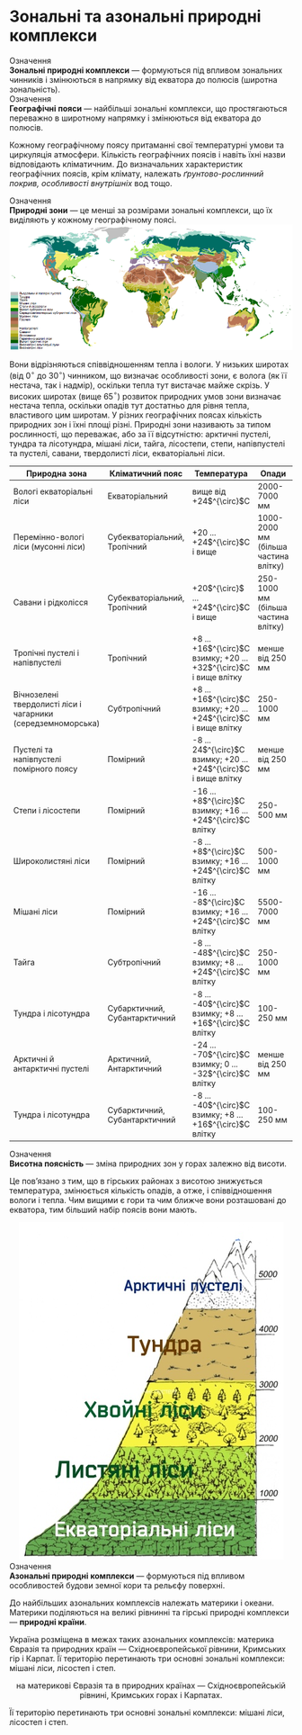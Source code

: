# Зональнi та азональнi природнi комплекси
<div class="eoz-wrap">
<span class="eoz">Означення</span>
<div class="eoz-text">
<b>Зональнi природнi комплекси</b> — формуються пiд впливом зональних чинникiв i змiнюються в напрямку вiд екватора до полюсiв (широтна зональнiсть).
</div>
</div>

<div class="eoz-wrap">
<span class="eoz">Означення</span>
<div class="eoz-text">
<b>Географiчнi пояси</b> — найбiльшi зональнi комплекси, що простягаються переважно в широтному напрямку i змiнюються вiд екватора до полюсiв.
</div>
</div>

Кожному географічному поясу притаманні свої температурні умови та циркуляція атмосфери. Кількість географічних поясів і навіть їхні назви відповідають кліматичним. До визначальних характеристик географічних поясів, крім клімату, належать *ґрунтово-рослинний покрив, особливості внутрішніх* вод тощо.

<div class="eoz-wrap">
<span class="eoz">Означення</span>
<div class="eoz-text">
<b>Природнi зони</b> — це меншi за розмiрами зональнi комплекси, що їх видiляють у кожному географiчному поясi.
</div>
</div>


<div align="center">
<img src="3_new.png">
</div>

Вони відрізняються співвідношенням тепла і вологи. У низьких широтах (від $0^{\circ}$ до 30$^{\circ}$) чинником, що визначає особливості зони, є волога (як її нестача, так і надмір), оскільки тепла тут вистачає майже скрізь. У високих широтах (вище 65$^{\circ}$) розвиток природних умов зони визначає нестача тепла, оскільки опадів тут достатньо для рівня тепла, властивого цим широтам. У різних географічних
поясах кількість природних зон і їхні площі різні. Природні зони називають за типом рослинності, що переважає, або за її відсутністю: арктичні пустелі, тундра та лісотундра, мішані ліси, тайга, лісостепи, степи, напівпустелі та пустелі, савани, твердолисті ліси, екваторіальні ліси.

<table>
<thead>
<tr>
<th>Природна зона</th>
<th>Клiматичний пояс</th>
<th>Температура</th> 
<th>Опади</th>
</tr>
</thead>
<tbody>
<tr>
<td>Вологі екваторіальні ліси</td>
<td>Екваторіальний</td>
<td>вище від +24$^{\circ}$С</td>
<td>2000-7000 мм</td>
</tr>
<tr>
<td>Перемінно-вологі ліси (мусонні ліси)</td> <td>Субекваторіальний, Тропічний</td>
<td>+20 ... +24$^{\circ}$C і вище</td>
<td>1000-2000 мм (більша частина влітку)</td>
</tr>
<tr>
<td>Савани і рідколісся</td>
<td>Субекваторіальний, Тропічний</td>
<td>+20$^{\circ}$ ... +24$^{\circ}$C і вище</td>
<td>250-1000 мм (більша частина влітку)</tr>
<tr>
<td>Тропічні пустелі і напівпустелі</td>
<td>Тропічний</td>
<td>+8 ... +16$^{\circ}$С взимку; +20 ... +32$^{\circ}$С і вище влітку</td>
<td>менше від 250 мм</td></tr>
<tr>
<td>Вічнозелені твердолисті ліси і чагарники (середземноморська)</td>
<td>Субтропічний</td>
<td>+8 ... +16$^{\circ}$С взимку; +20 ... +24$^{\circ}$С і вище влітку</td>
<td>250-1000 мм</td></tr>
<tr>
<td>Пустелі та напівпустелі помірного поясу</td>
<td>Помірний</td>
<td>-8 ... 24$^{\circ}$С взимку; +20 ... +24$^{\circ}$С і вище влітку</td>
<td>менше від 250 мм</td></tr>
<tr>
<td>Степи і лісостепи</td>
<td>Помірний</td>
<td>-16 ... +8$^{\circ}$С взимку; +16 ... +24$^{\circ}$С влітку</td>
<td>250-500 мм</tr>
<tr>
<td>Широколистяні ліси</td>
<td>Помірний</td>
<td>-8 ... +8$^{\circ}$С взимку; +16 ... +24$^{\circ}$С влітку</td>
<td>500-1000 мм</td>
</tr>
<tr>
<td>Мішані ліси</td>
<td>Помірний</td>
<td>-16 ... -8$^{\circ}$С взимку; +16 ... +24$^{\circ}$С влітку</td>
<td>5500-7000 мм</td>
</tr>
<tr>
<td>Тайга</td>
<td>Субтропічний</td>
<td>-8 ... -48$^{\circ}$С взимку; +8 ... +24$^{\circ}$С влітку</td>
<td>250-1000 мм</td>
</tr>
<tr>
<td>Тундра і лісотундра</td>
<td>Субарктичний, Субантарктичний</td>
<td>-8 ... -40$^{\circ}$С взимку; +8 ... +16$^{\circ}$С влітку</td>
<td>100-250 мм</td></tr>
<tr>
<td>
Арктичні й антарктичні пустелі</td>
<td>Арктичний, Антарктичний</td>
<td>-24 ... -70$^{\circ}$С взимку; 0 ... -32$^{\circ}$С влітку</td>
<td>менше від 250 мм</td></tr>
<tr>
<td>Тундра і лісотундра</td>
<td>Субарктичний, Субантарктичний</td>
<td>-8 ... -40$^{\circ}$С взимку; +8 ... +16$^{\circ}$С влітку</td>
<td>100-250 мм</td>
</tr>
</tbody>
</table>

<div class="eoz-wrap">
<span class="eoz">Означення</span>
<div class="eoz-text">
<b>Висотна пояснiсть</b> — змiна природних зон у горах залежно вiд висоти.
</div>
</div>

Це пов’язано з тим, що в гірських районах з висотою знижується температура, змінюється кількість опадів, а отже, і співвідношення вологи і тепла. Чим вищими є гори та чим ближче вони розташовані до екватора, тим більший набір поясів вони мають.

<div align="center">
<img src="2-2.jpg">
</div>

<div class="eoz-wrap">
<span class="eoz">Означення</span>
<div class="eoz-text">
<b>Азональнi природнi комплекси</b> — формуються пiд впливом особливостей будови земної кори та рельєфу поверхнi.
</div>
</div>

До найбільших азональних комплексів належать материки і океани. Материки поділяються на <span class="p1">великі рівнинні</span> та <span class="p1">гірські природні</span> комплекси — **природні країни**.

Україна розміщена в межах таких азональних комплексів: материка Євразія та природних країн — Східноєвропейської рівнини, Кримських гір і Карпат. Її територію перетинають три основні зональні комплекси: мішані ліси, лісостеп і степ.

<p align="center"><span class="p1">на материкові Євразія</span> та в природних країнах — <span class="p1">Східноєвропейській рівнині</span>, <span class="p1">Кримських горах</span> і <span class="p1">Карпатах</span>.

Її територію перетинають три основні зональні комплекси: <span class="p1">мішані ліси</span>, <span class="p1">лісостеп</span> і <span class="p1">степ</span>.
